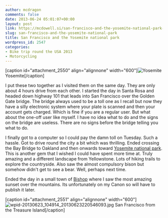 ```yaml
---
author: mcdragon
comments: false
date: 2013-06-24 05:01:07+00:00
layout: post
link: https://mcdowell.si/san-francisco-and-the-yosemite-national-park-2547.html
slug: san-francisco-and-the-yosemite-national-park
title: San Francisco and the Yosemite national park
wordpress_id: 2547
categories:
- Bike trip round the USA 2013
- Motorcycling
---
```


[caption id="attachment_2550" align="alignnone" width="600"]![Yosemite](https://img.mcdowell.si/2013/06/wpid-20130623_1615271-1.jpg) Yosemite[/caption]

I put these two together as I visited them on the same day. They are only about 4 hours drive from each other.
I started the day in Santa Rosa and headed down highway 101 that leads into San Francisco over the Golden Gate bridge. The bridge always used to be a toll one as I recall but now they have a silly electronic system where your plate is scanned and then your account gets charged. Which is fine if you are a regular user. But what about the one-off user like myself. I have no idea what to do and the signs on the bridge are useless. There are no signs before the bridge telling you what to do.

I finally got to a computer so I could pay the damn toll on Tuesday. Such a hassle.
Got to drive round the city a bit which was thrilling. Ended crossing the Bay Bridge to Oakland and then onwards toward [Yosemite national park](http://en.m.wikipedia.org/wiki/Yosemite_National_Park).
This is another gem that I wished I could have spent more time at. Truly amazing and a different landscape from Yellowstone. Lots of hiking trails to explore the countryside. Also saw the almost compulsory bison but somehow didn't get to see a bear. Well, perhaps next time.

Ended the day in a small town of [Bishop](http://en.wikipedia.org/wiki/Bishop,_California) where I saw the most amazing sunset over the mountains. Its unfortunately on my Canon so will have to publish it later.

[caption id="attachment_2551" align="alignnone" width="600"]![wpid-20130623_104914_20130623220546093.jpg](https://img.mcdowell.si/2013/06/wpid-20130623_104914_20130623220546093-1.jpg) San Francisco from the Treasure Island[/caption]
